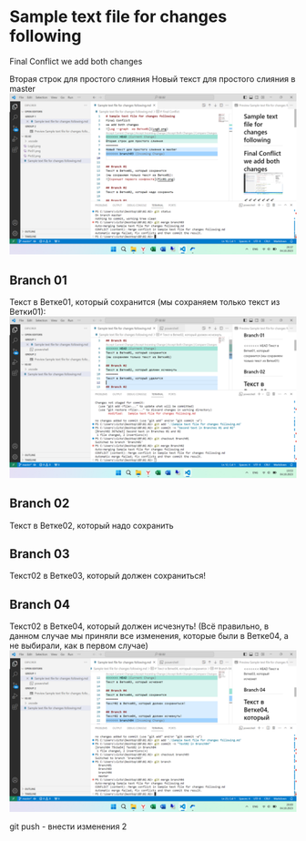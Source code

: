 # Sample text file for changes following
Final Conflict
we add both changes

Вторая строк для простого слияния
Новый текст для простого слияния в master
![Final conflict picture](Pic03.png)

## Branch 01
Текст в Ветке01, который сохранится
(мы сохраняем только текст из Ветки01):
![Скриншот первого конфликта](Pic01.png)

## Branch 02
Текст в Ветке02, который надо сохранить

## Branch 03
Текст02 в Ветке03, который должен сохраниться!

## Branch 04
Текст02 в Ветке04, который должен исчезнуть! (Всё правильно, в данном случае мы приняли все изменения, которые были в Ветке04, а не выбирали, как в первом случае)
![Скриншот Конфликта№2](Pic02.png)

git push - внести изменения 2
